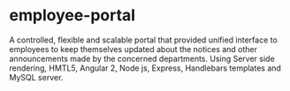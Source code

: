 # employee-portal
A controlled, flexible and scalable portal that provided unified interface to employees to keep themselves updated about the notices and other announcements made by the concerned departments. Using Server side rendering, HMTL5, Angular 2, Node js, Express, Handlebars templates and MySQL server.
